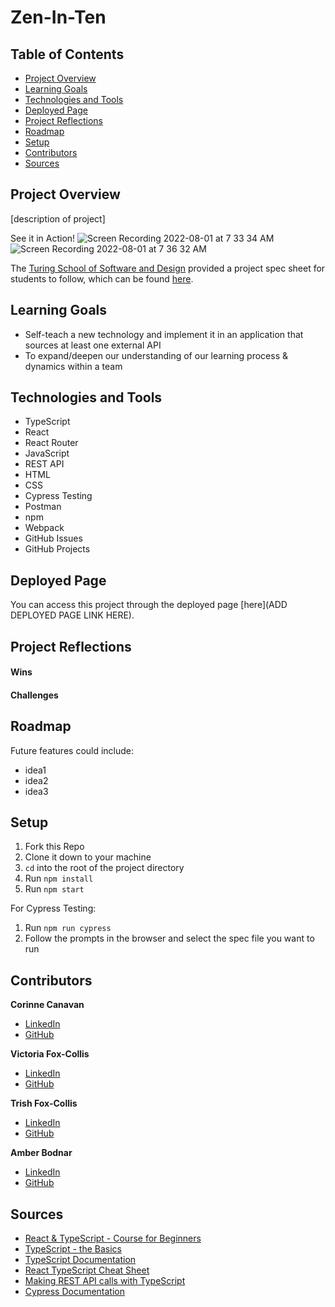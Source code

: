 # Zen-In-Ten

## Table of Contents
- [Project Overview](#project-overview)
- [Learning Goals](#learning-goals)
- [Technologies and Tools](#technologies-and-tools)
- [Deployed Page](#deployed-page)
- [Project Reflections](#project-reflections)
- [Roadmap](#roadmap)
- [Setup](#setup)
- [Contributors](#contributors)
- [Sources](#sources)


## Project Overview
[description of project]

See it in Action!
![Screen Recording 2022-08-01 at 7 33 34 AM](https://user-images.githubusercontent.com/98445902/182161938-4d150f36-c4e6-47ad-bd6c-6469213f8e52.gif)
![Screen Recording 2022-08-01 at 7 36 32 AM](https://user-images.githubusercontent.com/98445902/182161956-6688acfa-9340-4a75-9ecd-1bfcee8715ca.gif)


The [Turing School of Software and Design](https://turing.edu/) provided a project spec sheet for students to follow, which can be found [here](https://frontend.turing.edu/projects/module-3/stretch.html).


## Learning Goals
- Self-teach a new technology and implement it in an application that sources at least one external API
- To expand/deepen our understanding of our learning process & dynamics within a team


## Technologies and Tools
* TypeScript
* React
* React Router
* JavaScript
* REST API
* HTML
* CSS
* Cypress Testing
* Postman
* npm
* Webpack
* GitHub Issues
* GitHub Projects


## Deployed Page
You can access this project through the deployed page [here](ADD DEPLOYED PAGE LINK HERE).


## Project Reflections
#### Wins
#### Challenges


## Roadmap
Future features could include:
* idea1
* idea2
* idea3


## Setup
1. Fork this Repo
2. Clone it down to your machine
3. `cd` into the root of the project directory
4. Run `npm install`
5. Run `npm start`

For Cypress Testing:
1. Run `npm run cypress`
2. Follow the prompts in the browser and select the spec file you want to run


## Contributors
**Corinne Canavan**
* [LinkedIn](https://www.linkedin.com/in/corinnecanavan/)
* [GitHub](https://github.com/CorCanavan)

**Victoria Fox-Collis**
* [LinkedIn](https://www.linkedin.com/in/victoria-fox-collis/)
* [GitHub](https://github.com/VictoriaFC)

**Trish Fox-Collis**
* [LinkedIn](https://www.linkedin.com/in/trish-fox-collis/)
* [GitHub](https://github.com/tfoxcollis)

**Amber Bodnar**
* [LinkedIn](https://www.linkedin.com/in/amberbodnar/)
* [GitHub](https://github.com/abodnar1)


## Sources
* [React & TypeScript - Course for Beginners](https://youtu.be/FJDVKeh7RJI)
* [TypeScript - the Basics](https://youtu.be/ahCwqrYpIuM)
* [TypeScript Documentation](https://www.typescriptlang.org/docs/)
* [React TypeScript Cheat Sheet](https://react-typescript-cheatsheet.netlify.app/docs/basic/setup)
* [Making REST API calls with TypeScript](https://www.sohamkamani.com/typescript/rest-http-api-call/)
* [Cypress Documentation](https://docs.cypress.io/guides/getting-started/installing-cypress)
